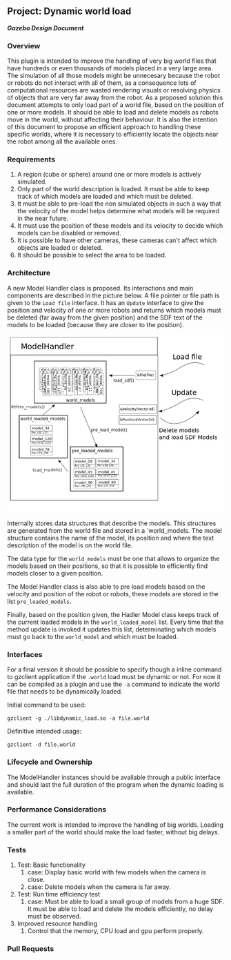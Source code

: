 ## Project: Dynamic world load
***Gazebo Design Document***

### Overview

This plugin is intended to improve the handling of very big world files that have hundreds or even thousands of models placed in a very large area. The simulation of all those models might be unnecesary because the robot or robots do not interact with all of them, as a consequence lots of computational resources are wasted rendering visuals or resolving physics of objects that are very far away from the robot. As a proposed solution this document attempts to only load part of a world file, based on the position of one or more models. It should be able to load and delete models as robots move in the world, without affecting their behaviour.
It is also the intention of this document to propose an efficient approach to handling these specific worlds, where it is necessary to efficiently locate the objects near the robot among all the available ones.

### Requirements

1. A region (cube or sphere) around one or more models is actively simulated.
2. Only part of the world description is loaded. It must be able to keep track of which models are loaded and which must be deleted.
3. It must be able to pre-load the non simulated objects in such a way that the velocity of the model helps determine what models will be required in the near future.
4. It must use the position of these models and its velocity to decide which models can be disabled or removed.
5. It is possible to have other cameras, these cameras can't affect which objects are loaded or deleted.
6. It should be possible to select the area to be loaded.

### Architecture

A new Model Handler class is proposed. Its interactions and main components are described in the picture below. A file pointer or file path is given to the `Load file` interface. It has an `Update` interface to give the position and velocity of one or more robots and returns which models must be deleted (far away from the given position) and the SDF text of the models to be loaded (because they are closer to the position).

![model handler diagram](dynamic_world_load.png)

Internally stores data structures that describe the models. This structures are generated from the world file and stored in a `world_models. The model structure contains the name of the model, its position and where the text description of the model is on the world file.

The data type for the `world_models` must be one that allows to organize the models based on their positions, so that it is possible to efficiently find models closer to a given position.

The Model Handler class is also able to pre load models based on the velocity and position of the robot or robots, these models are stored in the list `pre_loaded_models`.

Finally, based on the position given, the Hadler Model class keeps track of the current loaded models in the `world_loaded_model` list. Every time that the method update is invoked it updates this list, determinating which models must go back to the `world_model` and which must be loaded.

### Interfaces

For a final version it should be possible to specify though a inline command to gzclient application if the `.world` load must be dynamic or not. For now it can be compiled as a plugin and use the `-a` command to indicate the world file that needs to be dynamically loaded.

Initial command to be used:
~~~
gzclient -g ./libdynamic_load.so -a file.world
~~~

Definitive intended usage:
~~~
gzclient -d file.world
~~~

### Lifecycle and Ownership

The ModelHandler instances should be available through a public interface and should last the full duration of the program when the dynamic loading is available.

### Performance Considerations

The current work is intended to improve the handling of big worlds. Loading a smaller part of the world should make the load faster, without big delays.

### Tests
1. Test: Basic functionality
    1. case: Display basic world with few models when the camera is close.
    1. case: Delete models when the camera is far away.
1. Test: Run time efficiency test
    1. case: Must be able to load a small group of models from a huge SDF. It must be able to load and delete the models efficiently, no delay must be observed.
1. Improved resource handling
    1. Control that the memory, CPU load and gpu perform properly.

### Pull Requests
